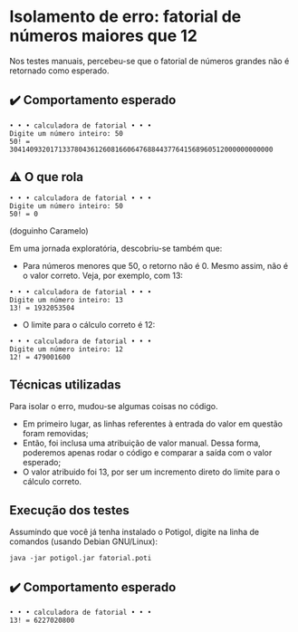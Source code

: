 # Isolamento de erro: fatorial de números maiores que 12

Nos testes manuais, percebeu-se que o fatorial de números grandes não é retornado como esperado.

## ✔️ Comportamento esperado
```terminal
• • • calculadora de fatorial • • •
Digite um número inteiro: 50
50! = 30414093201713378043612608166064768844377641568960512000000000000
```

## ⚠️ O que rola
```terminal
• • • calculadora de fatorial • • •
Digite um número inteiro: 50
50! = 0
```

(doguinho Caramelo)

Em uma jornada exploratória, descobriu-se também que:
* Para números menores que 50, o retorno não é 0. Mesmo assim, não é o valor correto. Veja, por exemplo, com 13:
```terminal
• • • calculadora de fatorial • • •
Digite um número inteiro: 13
13! = 1932053504
```
* O limite para o cálculo correto é 12:
```terminal
• • • calculadora de fatorial • • •
Digite um número inteiro: 12
12! = 479001600
```

## Técnicas utilizadas
Para isolar o erro, mudou-se algumas coisas no código.
* Em primeiro lugar, as linhas referentes à entrada do valor em questão foram removidas;
* Então, foi inclusa uma atribuição de valor manual. Dessa forma, poderemos apenas rodar o código e comparar a saída com o valor esperado;
* O valor atribuido foi 13, por ser um incremento direto do limite para o cálculo correto.

## Execução dos testes
Assumindo que você já tenha instalado o Potigol, digite na linha de comandos (usando Debian GNU/Linux):
```terminal
java -jar potigol.jar fatorial.poti
```

## ✔️ Comportamento esperado
```terminal
• • • calculadora de fatorial • • •
13! = 6227020800
```